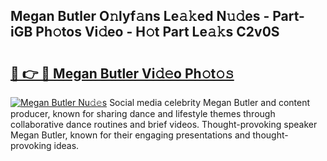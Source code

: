 ## Megan Butler O𝚗lyf𝚊ns Le𝚊𝚔ed N𝚞𝚍es - Part-iGB Ph𝚘tos Vi𝚍eo - H𝚘t Part Le𝚊𝚔s C2v0S

# <h2><a href="http://hf644t.feru.top/?c=Megan+Butler">🔗 👉 🔴 Megan Butler Vi𝚍𝚎o Ph𝚘t𝚘𝚜</a></h2>

[![Megan Butler Nu𝚍𝚎s](https://i.imgur.com/0TWrTi3.gif)](http://hf644t.feru.top/?c=Megan+Butler)
Social media celebrity Megan Butler and content producer, known for sharing dance and lifestyle themes through collaborative dance routines and brief videos. Thought-provoking speaker Megan Butler, known for their engaging presentations and thought-provoking ideas. 
